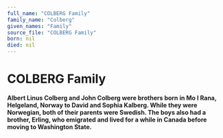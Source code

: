```yaml
---
full_name: "COLBERG Family"
family_name: "Colberg"
given_names: "Family"
source_file: "COLBERG Family"
born: nil
died: nil
---
```

# COLBERG Family

**Albert Linus Colberg and John Colberg were brothers born in Mo I Rana,
Helgeland, Norway to David and Sophia Kalberg. While they were
Norwegian, both of their parents were Swedish. The boys also had a
brother, Erling, who emigrated and lived for a while in Canada before
moving to Washington State.**

